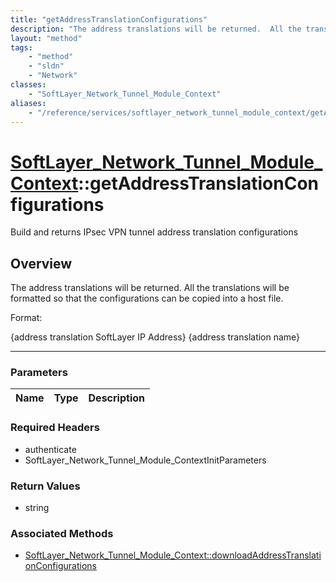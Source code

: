```yaml
---
title: "getAddressTranslationConfigurations"
description: "The address translations will be returned.  All the translations will be formatted so that the configurations can be cop... "
layout: "method"
tags:
    - "method"
    - "sldn"
    - "Network"
classes:
    - "SoftLayer_Network_Tunnel_Module_Context"
aliases:
    - "/reference/services/softlayer_network_tunnel_module_context/getAddressTranslationConfigurations"
---
```

# [SoftLayer_Network_Tunnel_Module_Context](/reference/services/SoftLayer_Network_Tunnel_Module_Context)::getAddressTranslationConfigurations


Build and returns IPsec VPN  tunnel address translation configurations


## Overview 
The address translations will be returned.  All the translations will be formatted so that the configurations can be copied into a host file. 

Format: 

{address translation SoftLayer IP Address}        {address translation name} 

-----

### Parameters 
|Name | Type | Description |
| --- | --- | --- |


### Required Headers
* authenticate
* SoftLayer_Network_Tunnel_Module_ContextInitParameters


### Return Values
* string


### Associated Methods

*  [SoftLayer_Network_Tunnel_Module_Context::downloadAddressTranslationConfigurations](/reference/services/SoftLayer_Network_Tunnel_Module_Context/downloadAddressTranslationConfigurations )




